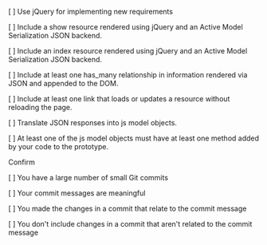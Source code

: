 [ ] Use jQuery for implementing new requirements

[ ] Include a show resource rendered using jQuery and an Active Model Serialization JSON backend.

[ ] Include an index resource rendered using jQuery and an Active Model Serialization JSON backend.

[ ] Include at least one has_many relationship in information rendered via JSON and appended to the DOM.

[ ] Include at least one link that loads or updates a resource without reloading the page.

[ ] Translate JSON responses into js model objects.

[ ] At least one of the js model objects must have at least one method added by your code to the prototype.

Confirm

[ ] You have a large number of small Git commits

[ ] Your commit messages are meaningful

[ ] You made the changes in a commit that relate to the commit message

[ ] You don't include changes in a commit that aren't related to the commit message
